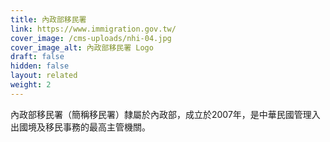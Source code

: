 ```yaml
---
title: 內政部移民署
link: https://www.immigration.gov.tw/
cover_image: /cms-uploads/nhi-04.jpg
cover_image_alt: 內政部移民署 Logo
draft: false
hidden: false
layout: related
weight: 2
---
```

內政部移民署（簡稱移民署）隸屬於內政部，成立於2007年，是中華民國管理入出國境及移民事務的最高主管機關。
